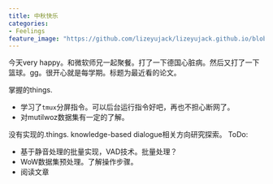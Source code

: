 ```yaml
---
title: 中秋快乐
categories:
- Feelings
feature_image: "https://github.com/lizeyujack/lizeyujack.github.io/blob/main/references.jpg?raw=true"
---
```


今天very happy。和微软师兄一起聚餐。打了一下德国心脏病。然后又打了一下篮球。gg。很开心就是每学期。标题为最近看的论文。
<!-- more -->
掌握的things.
- 学习了`tmux`分屏指令。可以后台运行指令好吧，再也不担心断网了。
- 对mutilwoz数据集有一定的了解。

没有实现的.things.
knowledge-based dialogue相关方向研究探索。
ToDo: 
- 基于静音处理的批量实现，VAD技术。批量处理？
- WoW数据集预处理。了解操作步骤。
- 阅读文章
